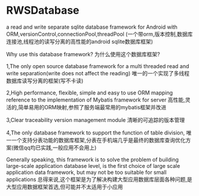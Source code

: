 # RWSDatabase
a read and write  separate sqlite database framework for Android with ORM,versionControl,connectionPool,threadPool (一个带orm,版本控制,数据库连接池,线程池的读写分离的高性能的android sqlite数据库框架)

Why use this database framework?
为什么使用这个数据库框架?

1,The only open source database framework for a multi threaded read and write separation(write does not affect the reading)
 唯一的一个实现了多线程数据库读写分离的框架(写不卡读)

2,High performance, flexible, simple and easy to use ORM mapping reference to the implementation of Mybatis framework for server
 高性能,灵活的,简单易用的ORM映射,参照了服务端最常用的mybatis框架并改进

3,Clear traceability version management module
清晰的可追踪的版本管理

4,The only database framework to support the function of table division,
唯一一个支持分表功能的数据库框架,分表在手机端几乎是最终的数据库查询优化方案(微信qq均已实践,一般应用不会用上)

Generally speaking, this framework is to solve the problem of building large-scale application database level, is the first choice of large scale application data framework, but may not be too suitable for small applications
总得来说,这个框架是为了解决构建大型应用数据库层面各种问题,是大型应用数据框架首选,但可能并不太适用于小应用
